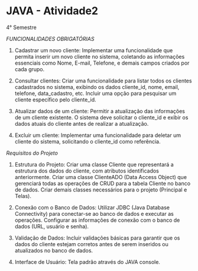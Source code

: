 # JAVA - Atividade2
4° Semestre

*FUNCIONALIDADES OBRIGATÓRIAS*
1. Cadastrar um novo cliente:
      Implementar uma funcionalidade que permita inserir um novo cliente no sistema, coletando as informações essenciais como Nome, E-mail, Telefone, e demais campos criados por cada grupo.

2. Consultar clientes:
      Criar uma funcionalidade para listar todos os clientes cadastrados no sistema, exibindo os dados cliente_id, nome, email, telefone, data_cadastro, etc.
Incluir uma opção para pesquisar um cliente específico pelo cliente_id.

3. Atualizar dados de um cliente:
      Permitir a atualização das informações de um cliente existente. O sistema deve solicitar o cliente_id e exibir os dados atuais do cliente antes de realizar a atualização.

4. Excluir um cliente:
      Implementar uma funcionalidade para deletar um cliente do sistema, solicitando o cliente_id como referência.


*Requisitos do Projeto*

1. Estrutura do Projeto:
   Criar uma classe Cliente que representará a estrutura dos dados do cliente, com atributos identificados anteriormente.
   Criar uma classe ClienteADO (Data Access Object) que gerenciará todas as operações de CRUD para a tabela Cliente no banco de dados.
   Criar demais classes necessários para o projeto (Principal e Telas).

2. Conexão com o Banco de Dados:
   Utilizar JDBC (Java Database Connectivity) para conectar-se ao banco de dados e executar as operações.
   Configurar as informações de conexão com o banco de dados (URL, usuário e senha).

3. Validação de Dados:
   Incluir validações básicas para garantir que os dados do cliente estejam corretos antes de serem inseridos ou atualizados no banco de dados.

4. Interface de Usuário:
   Tela padrão através do JAVA console.



   
